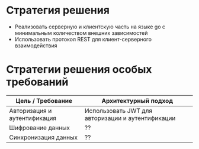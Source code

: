 # Стратегия решения

- Реализовать серверную и клиентскую часть на языке go с минимальным количеством внешних зависимостей
- Использовать протокол REST для клиент-серверного взаимодействия 

# Стратегии решения особых требований

| Цель / Требование            | Архитектурный подход                              |
|------------------------------|---------------------------------------------------|
| Авторизация и аутентификация | Использовать JWT для авторизации и аутентификации |
| Шифрование данных            | ??                                                |
| Синхронизация данных         | ??                                                |